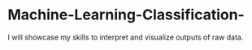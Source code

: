 # Machine-Learning-Classification-
I will showcase my skills to interpret and visualize outputs of raw data.
